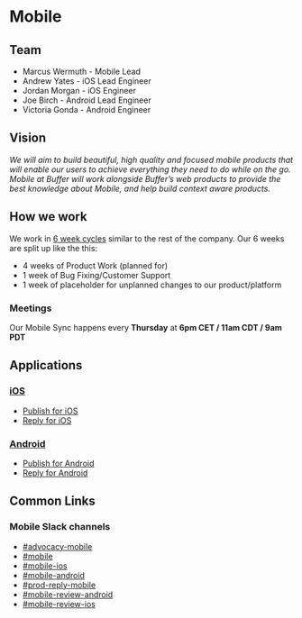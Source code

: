# Mobile

## Team
- Marcus Wermuth - Mobile Lead
- Andrew Yates - iOS Lead Engineer
- Jordan Morgan - iOS Engineer
- Joe Birch - Android Lead Engineer
- Victoria Gonda - Android Engineer

## Vision
_We will aim to build beautiful, high quality and focused mobile products that will enable our users to achieve everything they need to do while on the go. Mobile at Buffer will work alongside Buffer’s web products to provide the best knowledge about Mobile, and help build context aware products._

## How we work
We work in [6 week cycles](https://open.buffer.com/6-week-cycles/) similar to the rest of the company. Our 6 weeks are split up like the this:
* 4 weeks of Product Work (planned for)
* 1 week of Bug Fixing/Customer Support
* 1 week of placeholder for unplanned changes to our product/platform

### Meetings
Our Mobile Sync happens every **Thursday** at **6pm CET / 11am CDT / 9am PDT**

## Applications

### [iOS](/teams/mobile/iOS/README.md)

- [Publish for iOS](https://itunes.apple.com/us/app/buffer-social-media-manager/id490474324)
- [Reply for iOS](https://itunes.apple.com/us/app/buffer-reply/id1327777195)

### [Android](/teams/mobile/Android/README.md)

- [Publish for Android](https://play.google.com/store/apps/details?id=org.buffer.android)
- [Reply for Android](https://play.google.com/store/apps/details?id=org.buffer.reply.android)

## Common Links

### Mobile Slack channels
* [#advocacy-mobile](https://buffer.slack.com/messages/advocacy-mobile/)
* [#mobile](https://buffer.slack.com/messages/mobile/)
* [#mobile-ios](https://buffer.slack.com/messages/mobile-ios/)
* [#mobile-android](https://buffer.slack.com/messages/mobile-android/)
* [#prod-reply-mobile](https://buffer.slack.com/messages/prod-reply-mobile/)
* [#mobile-review-android](https://buffer.slack.com/messages/mobile-review-android/)
* [#mobile-review-ios](https://buffer.slack.com/messages/mobile-review-ios/)
